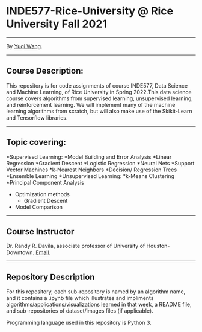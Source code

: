 # INDE577-Rice-University @ Rice University Fall 2021
---

By [Yuqi Wang](https://github.com/YuqiWang98).

---
## Course Description: 
This repository is for code assignments of course INDE577, Data Science and Machine Learning, of Rice University in Spring 2022.This data science course covers algorithms from supervised learning, unsupervised learning, and reinforcement learning. We will implement many of the machine learning algorithms from scratch, but will also make use of the Skikit-Learn and Tensorflow libraries.

---
## Topic covering:
*Supervised Learning:
  *Model Building and Error Analysis
  *Linear Regression
  *Gradient Descent
  *Logistic Regression
  *Neural Nets
  *Support Vector Machines
  *k-Nearest Neighbors
  *Decision/ Regression Trees
  *Ensemble Learning
*Unsupervised Learning:
  *k-Means Clustering
  *Principal Component Analysis
* Optimization methods
  * Gradient Descent
* Model Comparison
---
## Course Instructor
Dr. Randy R. Davila, associate professor of University of Houston-Downtown. [Email](rrd6@rice.edu).

---

## Repository Description

For this repository, each sub-repository is named by an algorithm name, and it contains a .ipynb file which illustrates and impliments algorithms/applications/visualizations learned in that week, a README file, and sub-repositories of dataset/images files (if applicable).

Programming language used in this repository is Python 3.
